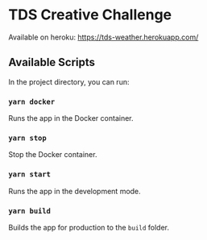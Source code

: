 # TDS Creative Challenge
Available on heroku: https://tds-weather.herokuapp.com/

## Available Scripts

In the project directory, you can run:

### `yarn docker`
Runs the app in the Docker container.

### `yarn stop`
Stop the Docker container.

### `yarn start`

Runs the app in the development mode.

### `yarn build`

Builds the app for production to the `build` folder.